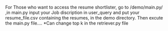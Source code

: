 For Those who want to access the resume shortlister, go to /demo/main.py/ ,in main.py input your 
Job discription in user_query and put your resume_file.csv containing the resumes, in the demo 
directory. Then excute the main.py file....
*Can change top k in the retriever.py file
